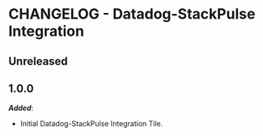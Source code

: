 # CHANGELOG - Datadog-StackPulse Integration

## Unreleased

## 1.0.0

***Added***:

* Initial Datadog-StackPulse Integration Tile.
